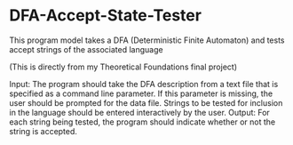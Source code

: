# DFA-Accept-State-Tester
This program model takes a DFA (Deterministic Finite Automaton) and tests accept strings of the associated language

(This is directly from my Theoretical Foundations final project)

Input: The program should take the DFA description from a text file that is specified as a
command line parameter. If this parameter is missing, the user should be prompted for
the data file. Strings to be tested for inclusion in the language should be entered
interactively by the user.
Output: For each string being tested, the program should indicate whether or not the
string is accepted.

